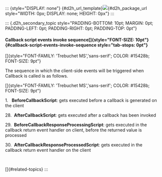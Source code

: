 ::: {style="DISPLAY: none"}
[](ms-xhelp:///?Id=d2h_url_template){#d2h_url_template}![](!package_url!){#d2h_package_url style="WIDTH: 0px; DISPLAY: none; HEIGHT: 0px"}
:::

::: {.d2h_secondary_topic style="PADDING-BOTTOM: 10pt; MARGIN: 0pt; PADDING-LEFT: 0pt; PADDING-RIGHT: 0pt; PADDING-TOP: 0pt"}
#### Callback script events invoke sequence[]{style="FONT-SIZE: 10pt"} {#callback-script-events-invoke-sequence style="tab-stops: 0pt"}

[]{style="FONT-FAMILY: 'Trebuchet MS','sans-serif'; COLOR: #15428b; FONT-SIZE: 9pt"} 

The sequence in which the client-side events will be triggered when Callback is called is as follows.

[]{style="FONT-FAMILY: 'Trebuchet MS','sans-serif'; COLOR: #15428b; FONT-SIZE: 9pt"} 

1.   **BeforeCallbackScript**: gets executed before a callback is generated on the client

28.  **AfterCallbackScript**: gets executed after a callback has been invoked

29.  **BeforeCallbackResponseProcessingScript**: gets executed in the callback return event handler on client, before the returned value is processed

30.  **AfterCallbackResponseProcessedScript**: gets executed in the callback return event handler on the client

 

[]{#related-topics}
:::
